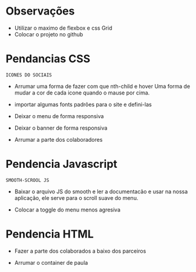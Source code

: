 # Observações

- Utilizar o maximo de flexbox e css Grid
- Colocar o projeto no github

# Pendancias CSS

`ICONES DO SOCIAIS`
- Arrumar uma forma de fazer com  que nth-child e hover
  Uma forma de mudar a cor de cada icone quando o mause
  por cima.

- importar algumas fonts padrões para o site e defini-las

- Deixar o menu de forma responsiva

- Deixar o banner de forma responsiva

- Arrumar a parte dos colaboradores 

# Pendencia Javascript

`SMOOTH-SCROOL JS`
- Baixar o arquivo JS do smooth e ler a documentacão
  e usar na nossa aplicação, ele serve para o scroll
  suave do menu.

- Colocar a toggle do menu menos agresiva

# Pendencia HTML

- Fazer a parte dos colaborados a baixo dos parceiros

- Arrumar o container de paula